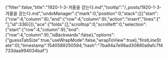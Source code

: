 {"filter":false,"title":"1920-1-3-겨울을 걷는다.md","tooltip":"/_posts/1920-1-3-겨울을 걷는다.md","undoManager":{"mark":0,"position":0,"stack":[[{"start":{"row":4,"column":8},"end":{"row":4,"column":9},"action":"insert","lines":[" "],"id":336}]]},"ace":{"folds":[],"scrolltop":0,"scrollleft":0,"selection":{"start":{"row":4,"column":9},"end":{"row":4,"column":9},"isBackwards":false},"options":{"guessTabSize":true,"useWrapMode":false,"wrapToView":true},"firstLineState":0},"timestamp":1540589250594,"hash":"7ba94a7e98ad30880a9afc7f4733daa994034baf"}